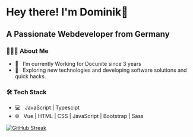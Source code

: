 <h1> Hey there! I'm Dominik👋 </h1>
<h2> A Passionate  Webdeveloper from Germany</h2>
<h3> 👨🏻‍💻 About Me </h3>

- 🔭 &nbsp; I’m currently Working for Docunite since 3 years
- 🤔 &nbsp; Exploring new technologies and developing software solutions and quick hacks.

<h3>🛠 Tech Stack</h3>

- 💻 &nbsp;  JavaScript  | Typescipt
- 🌐 &nbsp;  Vue | HTML | CSS | JavaScript | Bootstrap | Sass



[![GitHub Streak](https://streak-stats.demolab.com/?user=Tzyber)](https://git.io/streak-stats)





